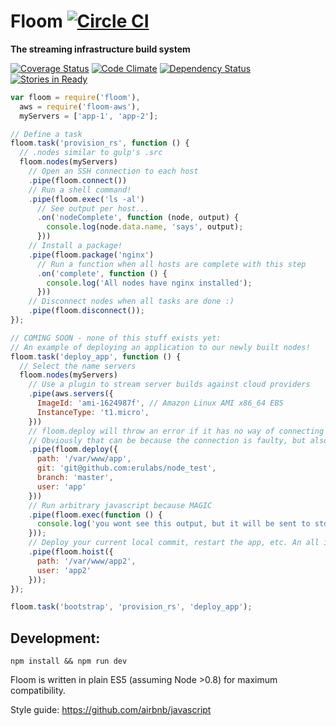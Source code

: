 # Floom [![Circle CI](https://circleci.com/gh/erulabs/floom/tree/master.png)](https://circleci.com/gh/erulabs/floom/tree/master)
**The streaming infrastructure build system**

[![Coverage Status](https://coveralls.io/repos/erulabs/floom/badge.svg?branch=master)](https://coveralls.io/r/erulabs/floom?branch=master) [![Code Climate](https://codeclimate.com/github/erulabs/floom/badges/gpa.svg)](https://codeclimate.com/github/erulabs/floom) [![Dependency Status](https://gemnasium.com/erulabs/floom.svg)](https://gemnasium.com/erulabs/floom) [![Stories in Ready](https://badge.waffle.io/erulabs/floom.png?label=ready&title=Ready)](https://waffle.io/erulabs/floom)

```javascript
var floom = require('floom'),
  aws = require('floom-aws'),
  myServers = ['app-1', 'app-2'];

// Define a task
floom.task('provision_rs', function () {
  // .nodes similar to gulp's .src
  floom.nodes(myServers)
    // Open an SSH connection to each host
    .pipe(floom.connect())
    // Run a shell command!
    .pipe(floom.exec('ls -al')
      // See output per host...
      .on('nodeComplete', function (node, output) {
        console.log(node.data.name, 'says', output);
      }))
    // Install a package!
    .pipe(floom.package('nginx')
      // Run a function when all hosts are complete with this step
      .on('complete', function () {
        console.log('All nodes have nginx installed');
      }))
    // Disconnect nodes when all tasks are done :)
    .pipe(floom.disconnect());
});

// COMING SOON - none of this stuff exists yet:
// An example of deploying an application to our newly built nodes!
floom.task('deploy_app', function () {
  // Select the name servers
  floom.nodes(myServers)
    // Use a plugin to stream server builds against cloud providers
    .pipe(aws.servers({
      ImageId: 'ami-1624987f', // Amazon Linux AMI x86_64 EBS
      InstanceType: 't1.micro',
    }))
    // floom.deploy will throw an error if it has no way of connecting
    // Obviously that can be because the connection is faulty, but also if the node hasnt been provisioned yet.
    .pipe(floom.deploy({
      path: '/var/www/app',
      git: 'git@github.com:erulabs/node_test',
      branch: 'master',
      user: 'app'
    }))
    // Run arbitrary javascript because MAGIC
    .pipe(floom.exec(function () {
      console.log('you wont see this output, but it will be sent to stdout on the remote host');
    }));
    // Deploy your current local commit, restart the app, etc. An all in one "deploy my node.js app:"
    .pipe(floom.hoist({
      path: '/var/www/app2',
      user: 'app2'
    }));
});

floom.task('bootstrap', 'provision_rs', 'deploy_app');
```

## Development:

  `npm install && npm run dev`

Floom is written in plain ES5 (assuming Node >0.8) for maximum compatibility.

Style guide: https://github.com/airbnb/javascript
